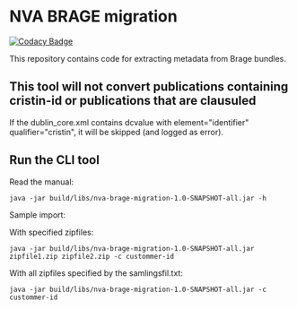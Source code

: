 # NVA BRAGE migration

[![Codacy Badge](https://app.codacy.com/project/badge/Grade/5c93275b8bc74cda81d3872af3b2271d)](https://www.codacy.com/gh/BIBSYSDEV/nva-brage-migration/dashboard?utm_source=github.com&amp;utm_medium=referral&amp;utm_content=BIBSYSDEV/nva-brage-migration&amp;utm_campaign=Badge_Grade)

This repository contains code for extracting metadata from Brage bundles.

## This tool will not convert publications containing cristin-id or publications that are clausuled

If the dublin_core.xml contains dcvalue with element="identifier" qualifier="cristin", it will be
skipped (and logged as error).

## Run the CLI tool

Read the manual:

```shell
java -jar build/libs/nva-brage-migration-1.0-SNAPSHOT-all.jar -h
```

Sample import:

With specified zipfiles:
```shell
java -jar build/libs/nva-brage-migration-1.0-SNAPSHOT-all.jar zipfile1.zip zipfile2.zip -c custommer-id
```

With all zipfiles specified by the samlingsfil.txt:
```shell
java -jar build/libs/nva-brage-migration-1.0-SNAPSHOT-all.jar -c custommer-id
```